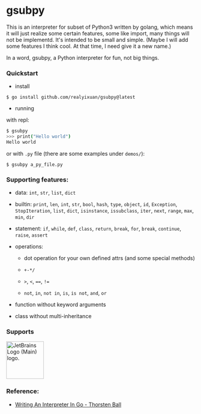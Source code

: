 # gsubpy

This is an interpreter for subset of Python3 written by golang, which means it will just realize some certain features, some like import, many things will not be implementd. It's intended to be small and simple. (Maybe I will add some features I think cool. At that time, I need give it a new name.)

In a word, gsubpy, a Python interpreter for fun, not big things.

### Quickstart

- install

~~~shell
$ go install github.com/realyixuan/gsubpy@latest
~~~

- running

with repl:

~~~bash
$ gsubpy
>>> print("Hello world")
Hello world 
~~~

or with `.py` file (there are some examples under `demos/`):

~~~shell
$ gsubpy a_py_file.py
~~~

### Supporting features:

- data: `int`, `str`, `list`, `dict`

- builtin: `print`, `len`, `int`, `str`, `bool`, `hash`, `type`, `object`, `id`, `Exception`, `StopIteration`, `list`, `dict`, `isinstance`, `issubclass`, `iter`, `next`, `range`, `max`, `min`, `dir`

- statement: `if`, `while`, `def`, `class`, `return`, `break`, `for`, `break`, `continue`, `raise`, `assert`

- operations:

    - dot operation for your own defined attrs (and some special methods)

    - `+-*/`

    - `>`, `<`, `==`, `!=`

    - `not`, `in`, `not in`, `is`, `is not`, `and`, `or`

- function without keyword arguments

- class without multi-inheritance

### Supports

<a href="https://jb.gg/OpenSourceSupport">
    <img width="100" height="100" src="https://resources.jetbrains.com/storage/products/company/brand/logos/jb_beam.svg" alt="JetBrains Logo (Main) logo.">
</a>

### Reference:

- [Writing An Interpreter In Go - Thorsten Ball](https://www.amazon.com/Writing-Interpreter-Go-Thorsten-Ball/dp/3982016118)

